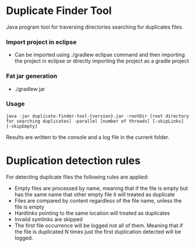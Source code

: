 # Duplicate Finder Tool

Java program tool for traversing directories searching for duplicates files.

### Import project in eclipse
* Can be imported using ./gradlew eclipse command and then importing the project in eclipse or directly importing the project as a gradle project

### Fat jar generation
 * ./gradlew jar
 
### Usage
```
java -jar duplicate-finder-tool-{version}.jar -rootDir [root directory for searching duplicates] -parallel [number of threads] [-skipLinks] [-skipEmpty]
```
Results are written to the console and a log file in the current folder.

# Duplication detection rules
For detecting duplicate files the following rules are applied:
 * Empty files are processed by name, meaning that if the file is empty but has the same name that other empty file it will treated as duplicate
 * Files are compared by content regardless of the file name, unless the file is empty
 * Hardlinks pointing to the same location will treated as duplicates
 * Invalid symlinks are skipped
 * The first file occurrence will be logged not all of them. Meaning that if the file is duplicated N times just the first duplication detected will be logged.

